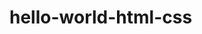 # hello-world-html-css

 <!--
    暂定内容：
    ⚪ html，css，js
    html5，css3，jQuery，ES6
    bootstrap
    vue.js，react.js，angular.js等之一
    webpack，grunt，glup等之一
    兼容性相关
    计算机网络等
 -->

